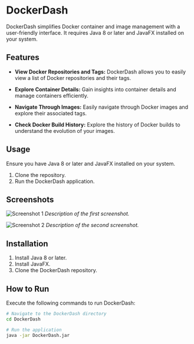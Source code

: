 # DockerDash

DockerDash simplifies Docker container and image management with a user-friendly interface. It requires Java 8 or later and JavaFX installed on your system.

## Features

- **View Docker Repositories and Tags:** DockerDash allows you to easily view a list of Docker repositories and their tags.

- **Explore Container Details:** Gain insights into container details and manage containers efficiently.

- **Navigate Through Images:** Easily navigate through Docker images and explore their associated tags.

- **Check Docker Build History:** Explore the history of Docker builds to understand the evolution of your images.

## Usage

Ensure you have Java 8 or later and JavaFX installed on your system.

1. Clone the repository.
2. Run the DockerDash application.

## Screenshots

![Screenshot 1](link_to_screenshot_1.png)
*Description of the first screenshot.*

![Screenshot 2](link_to_screenshot_2.png)
*Description of the second screenshot.*

## Installation

1. Install Java 8 or later.
2. Install JavaFX.
3. Clone the DockerDash repository.

## How to Run

Execute the following commands to run DockerDash:

```bash
# Navigate to the DockerDash directory
cd DockerDash

# Run the application
java -jar DockerDash.jar
